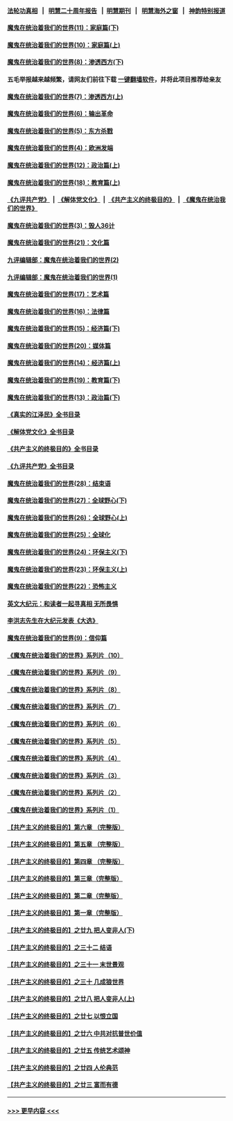 #### [法轮功真相](https://github.com/gfw-breaker/truth/blob/master/README.md?t=0) &nbsp;&nbsp;|&nbsp;&nbsp; [明慧二十周年报告](https://github.com/gfw-breaker/mh-reports/blob/master/README.md?t=0) &nbsp;&nbsp;|&nbsp;&nbsp;[明慧期刊](https://github.com/gfw-breaker/mh-qikan) &nbsp;&nbsp;|&nbsp;&nbsp; [明慧海外之窗](https://github.com/gfw-breaker/mh-news/blob/master/README.md?t=0) &nbsp;&nbsp;|&nbsp;&nbsp; [神韵特别报道](https://github.com/gfw-breaker/mh-news/blob/master/shenyun.md?t=0)
#### [魔鬼在统治着我们的世界(11)：家庭篇(下)](../pages/nsc422/n10440961.md?t=12010951) 
#### [魔鬼在统治着我们的世界(10)：家庭篇(上)](../pages/nsc422/n10435448.md?t=12010951) 
#### [魔鬼在统治着我们的世界(8)：渗透西方(下)](../pages/nsc422/n10429603.md?t=12010951) 
#### 五毛举报越来越频繁，请网友们前往下载 [一键翻墙软件](https://github.com/gfw-breaker/ssr-accounts)，并将此项目推荐给亲友
#### [魔鬼在统治着我们的世界(7)：渗透西方(上)](../pages/nsc422/n10426013.md?t=12010951) 
#### [魔鬼在统治着我们的世界(6)：输出革命](../pages/nsc422/n10421536.md?t=12010951) 
#### [魔鬼在统治着我们的世界(5)：东方杀戮](../pages/nsc422/n10417707.md?t=12010951) 
#### [魔鬼在统治着我们的世界(4)：欧洲发端](../pages/nsc422/n10414890.md?t=12010951) 
#### [魔鬼在统治着我们的世界(12)：政治篇(上)](../pages/nsc422/n10444576.md?t=12010951) 
#### [魔鬼在统治着我们的世界(18)：教育篇(上)](../pages/nsc422/n10526970.md?t=12010951) 
#### [《九评共产党》](https://github.com/begood0513/9ping.md/blob/master/README.md) &nbsp;|&nbsp; [《解体党文化》](../../../../jtdwh.md/blob/master/README.md)  &nbsp;|&nbsp; [《共产主义的终极目的》](../../../../gczydzjmd.md/blob/master/README.md) &nbsp;|&nbsp; [《魔鬼在统治我们的世界》](../../../../mgztzwmdsj.md/blob/master/README.md) 
#### [魔鬼在统治着我们的世界(3)：毁人36计](../pages/nsc422/n10411583.md?t=12010951) 
#### [魔鬼在统治着我们的世界(21)：文化篇](../pages/nsc422/n10597706.md?t=12010951) 
#### [九评编辑部：魔鬼在统治着我们的世界(2)](../pages/nsc422/n10410036.md?t=12010951) 
#### [九评编辑部：魔鬼在统治着我们的世界(1)](../pages/nsc422/n10406825.md?t=12010951) 
#### [魔鬼在统治着我们的世界(17)：艺术篇](../pages/nsc422/n10499093.md?t=12010951) 
#### [魔鬼在统治着我们的世界(16)：法律篇](../pages/nsc422/n10485969.md?t=12010951) 
#### [魔鬼在统治着我们的世界(15)：经济篇(下)](../pages/nsc422/n10469975.md?t=12010951) 
#### [魔鬼在统治着我们的世界(20)：媒体篇](../pages/nsc422/n10586579.md?t=12010951) 
#### [魔鬼在统治着我们的世界(14)：经济篇(上)](../pages/nsc422/n10457370.md?t=12010951) 
#### [魔鬼在统治着我们的世界(19)：教育篇(下)](../pages/nsc422/n10564808.md?t=12010951) 
#### [魔鬼在统治着我们的世界(13)：政治篇(下)](../pages/nsc422/n10448270.md?t=12010951) 
#### [《真实的江泽民》全书目录](../pages/nsc422/n13721399.md?t=12010951) 
#### [《解体党文化》全书目录](../pages/nsc422/n13721157.md?t=12010951) 
#### [《共产主义的终极目的》全书目录](../pages/nsc422/n13721048.md?t=12010951) 
#### [《九评共产党》全书目录](../pages/nsc422/n13708085.md?t=12010951) 
#### [魔鬼在统治着我们的世界(28)：结束语](../pages/nsc422/n10936246.md?t=12010951) 
#### [魔鬼在统治着我们的世界(27)：全球野心(下)](../pages/nsc422/n10928319.md?t=12010951) 
#### [魔鬼在统治着我们的世界(26)：全球野心(上)](../pages/nsc422/n10900318.md?t=12010951) 
#### [魔鬼在统治着我们的世界(25)：全球化](../pages/nsc422/n10788205.md?t=12010951) 
#### [魔鬼在统治着我们的世界(24)：环保主义(下)](../pages/nsc422/n10695307.md?t=12010951) 
#### [魔鬼在统治着我们的世界(23)：环保主义(上)](../pages/nsc422/n10688613.md?t=12010951) 
#### [魔鬼在统治着我们的世界(22)：恐怖主义](../pages/nsc422/n10614727.md?t=12010951) 
#### [英文大纪元：和读者一起寻真相 无所畏惧](../pages/nsc422/n12542027.md?t=12010951) 
#### [李洪志先生在大纪元发表《大选》](../pages/nsc422/n12534746.md?t=12010951) 
#### [魔鬼在统治着我们的世界(9)：信仰篇](../pages/nsc422/n10432159.md?t=12010951) 
#### [《魔鬼在统治着我们的世界》系列片（10）](../pages/nsc422/n12292670.md?t=12010951) 
#### [《魔鬼在统治着我们的世界》系列片（9）](../pages/nsc422/n12290859.md?t=12010951) 
#### [《魔鬼在统治着我们的世界》系列片（8）](../pages/nsc422/n12287445.md?t=12010951) 
#### [《魔鬼在统治着我们的世界》系列片（7）](../pages/nsc422/n12283425.md?t=12010951) 
#### [《魔鬼在统治着我们的世界》系列片（6）](../pages/nsc422/n12282314.md?t=12010951) 
#### [《魔鬼在统治着我们的世界》系列片（5）](../pages/nsc422/n12281419.md?t=12010951) 
#### [《魔鬼在统治着我们的世界》系列片（4）](../pages/nsc422/n12274024.md?t=12010951) 
#### [《魔鬼在统治着我们的世界》系列片（3）](../pages/nsc422/n12271322.md?t=12010951) 
#### [《魔鬼在统治着我们的世界》系列片（2）](../pages/nsc422/n12269049.md?t=12010951) 
#### [《魔鬼在统治着我们的世界》系列片（1）](../pages/nsc422/n12267575.md?t=12010951) 
#### [【共产主义的终极目的】第六章 （完整版）](../pages/nsc422/n11428913.md?t=12010951) 
#### [【共产主义的终极目的】第五章 （完整版）](../pages/nsc422/n11428912.md?t=12010951) 
#### [【共产主义的终极目的】第四章 （完整版）](../pages/nsc422/n11428907.md?t=12010951) 
#### [【共产主义的终极目的】第三章（完整版）](../pages/nsc422/n11428848.md?t=12010951) 
#### [【共产主义的终极目的】第二章（完整版）](../pages/nsc422/n11428831.md?t=12010951) 
#### [【共产主义的终极目的】第一章（完整版）](../pages/nsc422/n11417651.md?t=12010951) 
#### [【共产主义的终极目的】之廿九 把人变非人(下)](../pages/nsc422/n11344140.md?t=12010951) 
#### [【共产主义的终极目的】之三十二 结语](../pages/nsc422/n11360535.md?t=12010951) 
#### [【共产主义的终极目的】之三十一 末世景观](../pages/nsc422/n11351129.md?t=12010951) 
#### [【共产主义的终极目的】之三十 几成狼世界](../pages/nsc422/n11348280.md?t=12010951) 
#### [【共产主义的终极目的】之廿八 把人变非人(上)](../pages/nsc422/n11340492.md?t=12010951) 
#### [【共产主义的终极目的】之廿七 以恨立国](../pages/nsc422/n11336944.md?t=12010951) 
#### [【共产主义的终极目的】之廿六 中共对抗普世价值](../pages/nsc422/n11324785.md?t=12010951) 
#### [【共产主义的终极目的】之廿五 传统艺术颂神](../pages/nsc422/n11296396.md?t=12010951) 
#### [【共产主义的终极目的】之廿四 人伦典范](../pages/nsc422/n11296397.md?t=12010951) 
#### [【共产主义的终极目的】之廿三 富而有德](../pages/nsc422/n11283598.md?t=12010951) 

----
#### [ >>> 更早内容 <<< ](../indexes/nsc422-earlier.md)
